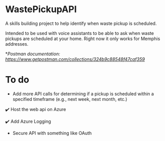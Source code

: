 # WastePickupAPI
A skills building project to help identify when waste pickup is scheduled.

Intended to be used with voice assistants to be able to ask when waste pickups are scheduled at your home. Right now it only works for Memphis addresses.

\**Postman documentation:* *https://www.getpostman.com/collections/324b9c88548f47caf359*

# To do
* Add more API calls for determining if a pickup is scheduled within a specified timeframe (e.g., next week, next month, etc.)

:heavy_check_mark: Host the web api on Azure

:heavy_check_mark: Add Azure Logging
* Secure API with something like OAuth
